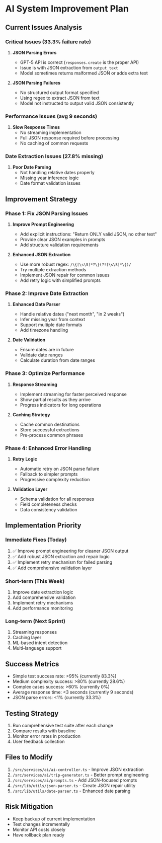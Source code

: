 # AI System Improvement Plan

## Current Issues Analysis

### Critical Issues (33.3% failure rate)
1. **JSON Parsing Errors**
   - GPT-5 API is correct (`responses.create` is the proper API)
   - Issue is with JSON extraction from `output_text`
   - Model sometimes returns malformed JSON or adds extra text

2. **JSON Parsing Failures**
   - No structured output format specified
   - Using regex to extract JSON from text
   - Model not instructed to output valid JSON consistently

### Performance Issues (avg 9 seconds)
1. **Slow Response Times**
   - No streaming implementation
   - Full JSON response required before processing
   - No caching of common requests

### Date Extraction Issues (27.8% missing)
1. **Poor Date Parsing**
   - Not handling relative dates properly
   - Missing year inference logic
   - Date format validation issues

## Improvement Strategy

### Phase 1: Fix JSON Parsing Issues
1. **Improve Prompt Engineering**
   - Add explicit instructions: "Return ONLY valid JSON, no other text"
   - Provide clear JSON examples in prompts
   - Add structure validation requirements

2. **Enhanced JSON Extraction**
   - Use more robust regex: `/\{[\s\S]*?\}(?![\s\S]*\{)/`
   - Try multiple extraction methods
   - Implement JSON repair for common issues
   - Add retry logic with simplified prompts

### Phase 2: Improve Date Extraction
1. **Enhanced Date Parser**
   - Handle relative dates ("next month", "in 2 weeks")
   - Infer missing year from context
   - Support multiple date formats
   - Add timezone handling

2. **Date Validation**
   - Ensure dates are in future
   - Validate date ranges
   - Calculate duration from date ranges

### Phase 3: Optimize Performance
1. **Response Streaming**
   - Implement streaming for faster perceived response
   - Show partial results as they arrive
   - Progress indicators for long operations

2. **Caching Strategy**
   - Cache common destinations
   - Store successful extractions
   - Pre-process common phrases

### Phase 4: Enhanced Error Handling
1. **Retry Logic**
   - Automatic retry on JSON parse failure
   - Fallback to simpler prompts
   - Progressive complexity reduction

2. **Validation Layer**
   - Schema validation for all responses
   - Field completeness checks
   - Data consistency validation

## Implementation Priority

### Immediate Fixes (Today)
1. ✅ Improve prompt engineering for cleaner JSON output
2. ✅ Add robust JSON extraction and repair logic
3. ✅ Implement retry mechanism for failed parsing
4. ✅ Add comprehensive validation layer

### Short-term (This Week)
1. Improve date extraction logic
2. Add comprehensive validation
3. Implement retry mechanisms
4. Add performance monitoring

### Long-term (Next Sprint)
1. Streaming responses
2. Caching layer
3. ML-based intent detection
4. Multi-language support

## Success Metrics
- Simple test success rate: >95% (currently 83.3%)
- Medium complexity success: >80% (currently 28.6%)
- Complex cases success: >60% (currently 0%)
- Average response time: <3 seconds (currently 9 seconds)
- JSON parse errors: <1% (currently 33.3%)

## Testing Strategy
1. Run comprehensive test suite after each change
2. Compare results with baseline
3. Monitor error rates in production
4. User feedback collection

## Files to Modify
1. `/src/services/ai/ai-controller.ts` - Improve JSON extraction
2. `/src/services/ai/trip-generator.ts` - Better prompt engineering
3. `/src/services/ai/prompts.ts` - Add JSON-focused prompts
4. `/src/lib/utils/json-parser.ts` - Create JSON repair utility
5. `/src/lib/utils/date-parser.ts` - Enhanced date parsing

## Risk Mitigation
- Keep backup of current implementation
- Test changes incrementally
- Monitor API costs closely
- Have rollback plan ready